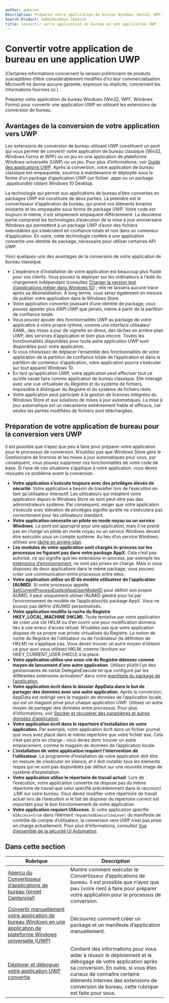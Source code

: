 ```yaml
---
author: awkoren
Description: Préparez votre application de bureau Windows (Win32, WPF, Windows Forms) pour convertir une application UWP en utilisant les extensions de conversion de bureau.
Search.Product: eADQiWindows 10XVcnh
title: Convertir votre application de bureau en une application UWP
---
```


# Convertir votre application de bureau en une application UWP

\[Certaines informations concernent la version préliminaire de produits susceptibles d’être considérablement modifiés d’ici leur commercialisation. Microsoft ne donne aucune garantie, expresse ou implicite, concernant les informations fournies ici.\]

Préparez votre application de bureau Windows (Win32, WPF, Windows Forms) pour convertir une application UWP en utilisant les extensions de conversion de bureau.

## Avantages de la conversion de votre application vers UWP

Les extensions de conversion de bureau utilisant UWP constituent un pont qui vous permet de convertir votre application de bureau classique (Win32, Windows Forms et WPF) ou un jeu en une application de plateforme Windows universelle (UWP) ou un jeu. Pour plus d’informations, voir [Guide des applications UWP](https://msdn.microsoft.com/library/windows/apps/dn894631.aspx). Après la conversion, votre application de bureau classique est empaquetée, soumise à maintenance et déployée sous la forme d’un package d’application UWP (un fichier .appx ou un package .appxbundle) ciblant Windows 10 Desktop.

La technologie qui permet aux applications de bureau d’être converties en packages UWP est constituée de deux parties. La première est le convertisseur d’application de bureau, qui prend vos éléments binaires existants et les empaquète sous forme de package UWP. Votre code est toujours le même, il est simplement empaqueté différemment. La deuxième partie comprend les technologies d’exécution de la mise à jour anniversaire Windows qui permettent à un package UWP d’avoir des fichiers exécutables qui s’exécutent en confiance totale et non dans un conteneur d’application. En outre, cette technologie confère à une application convertie une identité de package, nécessaire pour utiliser certaines API UWP.

Voici quelques-uns des avantages de la conversion de votre application de bureau classique.
* L’expérience d’installation de votre application est beaucoup plus fluide pour vos clients. Vous pouvez la déployer sur les ordinateurs à l’aide du chargement indépendant (consultez [Charger la version test d’applications métier dans Windows 10](https://technet.microsoft.com/library/mt269549.aspx)) ; elle ne laissera aucune trace après sa désinstallation. À long terme, vous serez également en mesure de publier votre application dans le Windows Store.
* Votre application convertie jouissant d’une identité de package, vous pouvez appeler plus d’API UWP que jamais, même à partir de la partition de confiance totale.
* Vous pouvez ajouter des fonctionnalités UWP au package de votre application à votre propre rythme, comme une interface utilisateur XAML, des mises à jour de vignette en direct, des tâches en arrière-plan UWP, des services d’application et bien plus encore. Toutes les fonctionnalités disponibles pour toute autre application UWP sont disponibles pour votre application.
* Si vous choisissez de déplacer l’ensemble des fonctionnalités de votre application de la partition de confiance totale de l’application et dans la partition de conteneur d’application, votre application pourra s’exécuter sur tout appareil Windows 10.
* En tant qu’application UWP, votre application peut effectuer tout ce qu’elle savait faire comme application de bureau classique. Elle interagit avec une vue virtualisée du Registre et du système de fichiers, impossible à distinguer du Registre et du système de fichiers réels.
* Votre application peut participer à la gestion de licences intégrées du Windows Store et aux solutions de mises à jour automatiques. La mise à jour automatique est un mécanisme extrêmement fiable et efficace, car seules les parties modifiées de fichiers sont téléchargées.

## Préparation de votre application de bureau pour la conversion vers UWP
Il est possible que n’ayez que peu à faire pour préparer votre application pour le processus de conversion. N’oubliez pas que Windows Store gère le Gestionnaire de licences et les mises à jour automatiques pour vous, par conséquent, vous pouvez supprimer ces fonctionnalités de votre code de base. Si l’une de ces situations s’applique à votre application, vous devez résoudre ce problème avant la conversion.

+ __Votre application s’exécute toujours avec des privilèges élevés de sécurité__. Votre application a besoin de travailler lors de l’exécution en tant qu’utilisateur interactif. Les utilisateurs qui installent votre application depuis le Windows Store ne sont peut-être pas des administrateurs système. Par conséquent, exiger que votre application s’exécute avec élévation de privilèges signifie qu’elle ne s’exécutera pas correctement pour les utilisateurs standard.
+ __Votre application nécessite un pilote en mode noyau ou un service Windows__. Le pont est approprié pour une application, mais il ne prend pas en charge un pilote en mode noyau ou un service Windows devant être exécutés sous un compte système. Au lieu d’un service Windows, utilisez une [tâche en arrière-plan](https://msdn.microsoft.com/windows/uwp/launch-resume/create-and-register-a-background-task).
+ __Les modules de votre application sont chargés in-process sur les processus ne figurant pas dans votre package AppX__. Cela n’est pas autorisé, ce qui signifie que les extensions in-process, par exemple les [extensions d’environnement](https://msdn.microsoft.com/library/windows/desktop/dd758089.aspx), ne sont pas prises en charge. Mais si vous disposez de deux applications dans le même package, vous pouvez créer une communication entre processus entre elles.
+ __Votre application utilise un ID de modèle utilisateur de l’application (AUMID)__. Si votre processus appelle [SetCurrentProcessExplicitAppUserModelID](https://msdn.microsoft.com/library/windows/desktop/dd378422.aspx) pour définir son propre AUMID, il peut uniquement utiliser l’AUMID généré pour lui par l’environnement de modèle de l’application/du package AppX. Vous ne pouvez pas définir d’AUMID personnalisés.
+ __Votre application modifie la ruche du Registre HKEY_LOCAL_MACHINE (HKLM)__. Toute tentative par votre application de créer une clé HKLM ou d’en ouvrir une pour modification donnera lieu à une erreur d’accès refusé. N’oubliez pas que votre application dispose de sa propre vue privée virtualisée du Registre. La notion de ruche du Registre de l’utilisateur ou de l’ordinateur (la définition de HKLM) ne s’applique pas. Vous devez trouver un autre moyen d’obtenir ce pour quoi vous utilisiez HKLM, comme l’écriture sur HKEY_CURRENT_USER (HKCU) à la place.
+ __Votre application utilise une sous-clé de Registre ddeexec comme moyen de lancement d’une autre application__. Utilisez plutôt l’un des gestionnaires de verbe DelegateExecute tel que configuré par les différentes extensions activables* dans votre [manifeste du package de l’application](https://msdn.microsoft.com/library/windows/apps/br211474.aspx).
+ __Votre application écrit dans le dossier AppData dans le but de partager des données avec une autre application__. Après la conversion, AppData est redirigé vers le magasin de données de l’application locale, qui est un magasin privé pour chaque application UWP. Utilisez un autre moyen de partager des données entre processus. Pour plus d’informations, voir [Stocker et récupérer des paramètres et autres données d’application](https://msdn.microsoft.com/windows/uwp/app-settings/store-and-retrieve-app-data).
+ __Votre application écrit dans le répertoire d’installation de votre application__. Par exemple, votre application écrit dans un fichier journal que vous avez placé dans le même répertoire que votre fichier exe. Cela n’est pas pris en charge ; vous devez donc trouver un autre emplacement, comme le magasin de données de l’application locale.
+ __L’installation de votre application requiert l’intervention de l’utilisateur__. Le programme d’installation de votre application doit être en mesure de s’exécuter en silence, et il doit installer tous les éléments requis qui ne sont pas disponibles par défaut sur une nouvelle image de système d’exploitation.
+ __Votre application utilise le répertoire de travail actuel__. Lors de l’exécution, votre application convertie ne dispose pas du même répertoire de travail que celui spécifié précédemment dans le raccourci .LNK sur votre bureau. Vous devez modifier votre répertoire de travail actuel lors de l’exécution si le fait de disposer du répertoire correct est important pour le bon fonctionnement de votre application.
+ __Votre application requiert UIAccess__. Si votre application spécifie `UIAccess=true` dans l’élément `requestedExecutionLevel` du manifeste de contrôle de compte d’utilisateur, la conversion vers UWP n’est pas prise en charge actuellement. Pour plus d’informations, consultez [Vue d’ensemble de la sécurité UI Automation](https://msdn.microsoft.com/library/ms742884.aspx).

## Dans cette section

| Rubrique | Description |
|-------|-------------|
| [Aperçu du Convertisseur d’applications de bureau (projet Centennial)](desktop-to-uwp-run-desktop-app-converter.md) | Montre comment exécuter le Convertisseur d’applications de bureau. Il est possible que n’ayez que peu (voire rien) à faire pour préparer votre application pour le processus de conversion. |
| [Convertir manuellement votre application de bureau Windows en une application de plateforme Windows universelle (UWP)](desktop-to-uwp-manual-conversion.md) | Découvrez comment créer un package et un manifeste d’application manuellement. |
| [Déployer et déboguer votre application UWP convertie](desktop-to-uwp-deploy-and-debug.md) | Contient des informations pour vous aider à réussir le déploiement et le débogage de votre application après sa conversion. En outre, si vous êtes curieux de connaître certains éléments internes des extensions de conversion de bureau, cette rubrique est faite pour vous. |


<!--HONumber=May16_HO2-->


